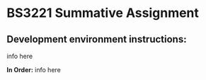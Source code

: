 # BS3221 Summative Assignment

## Development environment instructions:

info here

**In Order:**
info here
